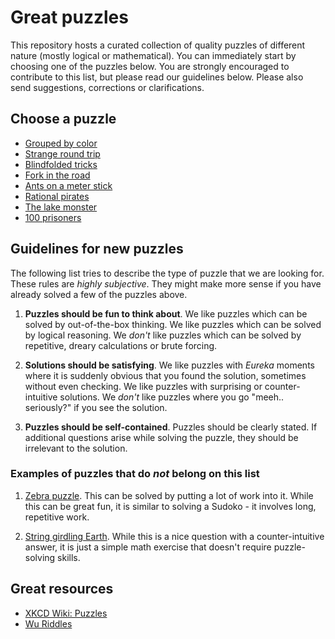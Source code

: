 # Great puzzles

This repository hosts a curated collection of quality puzzles of different
nature (mostly logical or mathematical). You can immediately start by choosing
one of the puzzles below. You are strongly encouraged to contribute to this
list, but please read our guidelines below. Please also send suggestions,
corrections or clarifications.

## Choose a puzzle

* [Grouped by color](grouped-by-color/puzzle.md)
* [Strange round trip](strange-round-trip/puzzle.md)
* [Blindfolded tricks](blindfolded-tricks/puzzle.md)
* [Fork in the road](fork-in-the-road/puzzle.md)
* [Ants on a meter stick](ants-on-a-meter-stick/puzzle.md)
* [Rational pirates](rational-pirates/puzzle.md)
* [The lake monster](the-lake-monster/puzzle.md)
* [100 prisoners](100-prisoners/puzzle.md)

## Guidelines for new puzzles

The following list tries to describe the type of puzzle that we are looking
for. These rules are *highly subjective*. They might make more sense if you
have already solved a few of the puzzles above.

1. **Puzzles should be fun to think about**. We like puzzles which can be
solved by out-of-the-box thinking. We like puzzles which can be solved by
logical reasoning. We *don't* like puzzles which can be solved by repetitive,
dreary calculations or brute forcing.

2. **Solutions should be satisfying**. We like puzzles with *Eureka* moments
where it is suddenly obvious that you found the solution, sometimes without
even checking. We like puzzles with surprising or counter-intuitive solutions.
We *don't* like puzzles where you go "meeh.. seriously?" if you see the
solution.

3. **Puzzles should be self-contained**. Puzzles should be clearly stated. If
additional questions arise while solving the puzzle, they should be irrelevant
to the solution.

### Examples of puzzles that do *not* belong on this list

1. [Zebra puzzle](https://en.wikipedia.org/wiki/Zebra_Puzzle). This can be
solved by putting a lot of work into it. While this can be great fun, it is
similar to solving a Sudoko - it involves long, repetitive work.

2. [String girdling Earth](https://en.wikipedia.org/wiki/String_girdling_Earth).
While this is a nice question with a counter-intuitive answer, it is just a
simple math exercise that doesn't require puzzle-solving skills.

## Great resources

* [XKCD Wiki: Puzzles](http://wiki.xkcd.com/irc/Puzzles)
* [Wu Riddles](https://www.ocf.berkeley.edu/~wwu/riddles/intro.shtml)
